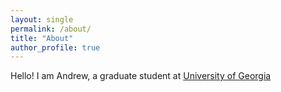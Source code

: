 ```yaml
---
layout: single
permalink: /about/
title: "About"
author_profile: true
---
```


Hello! I am Andrew, a graduate student at [University of Georgia](http://uga.edu)
